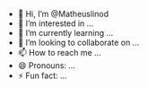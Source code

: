 - 👋 Hi, I’m @Matheuslinod
- 👀 I’m interested in ...
- 🌱 I’m currently learning ...
- 💞️ I’m looking to collaborate on ...
- 📫 How to reach me ...
- 😄 Pronouns: ...
- ⚡ Fun fact: ...

<!---
Matheuslinod/Matheuslinod is a ✨ special ✨ repository because its `README.md` (this file) appears on your GitHub profile.
You can click the Preview link to take a look at your changes.
--->
